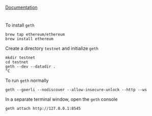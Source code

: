 [Documentation](https://georgeweigt.github.io/pingpong.pdf)

#

To install `geth`

```
brew tap ethereum/ethereum
brew install ethereum
```

Create a directory `testnet` and initialize `geth`

```
mkdir testnet
cd testnet
geth --dev --datadir .
^C
```

To run `geth` normally

```
geth --goerli --nodiscover --allow-insecure-unlock --http --ws
```

In a separate terminal window, open the `geth` console

```
geth attach http://127.0.0.1:8545
```
